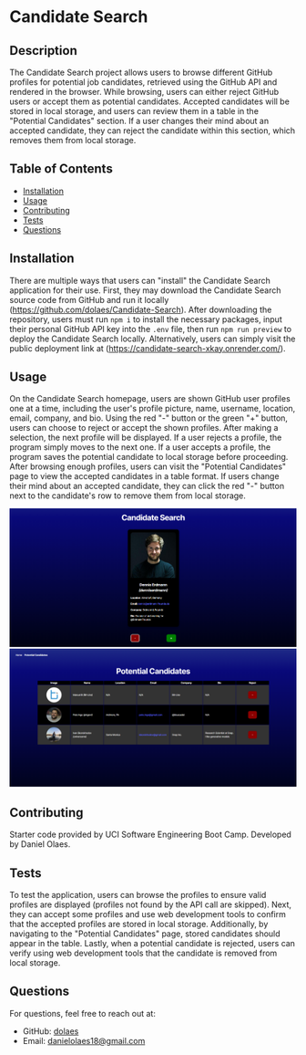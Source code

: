 # Candidate Search

## Description
The Candidate Search project allows users to browse different GitHub profiles for potential job candidates, retrieved using the GitHub API and rendered in the browser. While browsing, users can either reject GitHub users or accept them as potential candidates. Accepted candidates will be stored in local storage, and users can review them in a table in the "Potential Candidates" section. If a user changes their mind about an accepted candidate, they can reject the candidate within this section, which removes them from local storage.

## Table of Contents
- [Installation](#installation)
- [Usage](#usage)
- [Contributing](#contributing)
- [Tests](#tests)
- [Questions](#questions)

## Installation
There are multiple ways that users can "install" the Candidate Search application for their use. First, they may download the Candidate Search source code from GitHub and run it locally (https://github.com/dolaes/Candidate-Search). After downloading the repository, users must run `npm i` to install the necessary packages, input their personal GitHub API key into the `.env` file, then run `npm run preview` to deploy the Candidate Search locally. Alternatively, users can simply visit the public deployment link at (https://candidate-search-xkay.onrender.com/).

## Usage
On the Candidate Search homepage, users are shown GitHub user profiles one at a time, including the user's profile picture, name, username, location, email, company, and bio. Using the red "-" button or the green "+" button, users can choose to reject or accept the shown profiles. After making a selection, the next profile will be displayed. If a user rejects a profile, the program simply moves to the next one. If a user accepts a profile, the program saves the potential candidate to local storage before proceeding. After browsing enough profiles, users can visit the "Potential Candidates" page to view the accepted candidates in a table format. If users change their mind about an accepted candidate, they can click the red "-" button next to the candidate's row to remove them from local storage.

![Candidate Search Card](./public/candidateCard.png)
![Potential Candidates Table](./public/potentialCandidates.png)

## Contributing
Starter code provided by UCI Software Engineering Boot Camp. Developed by Daniel Olaes.

## Tests
To test the application, users can browse the profiles to ensure valid profiles are displayed (profiles not found by the API call are skipped). Next, they can accept some profiles and use web development tools to confirm that the accepted profiles are stored in local storage. Additionally, by navigating to the "Potential Candidates" page, stored candidates should appear in the table. Lastly, when a potential candidate is rejected, users can verify using web development tools that the candidate is removed from local storage.

## Questions
For questions, feel free to reach out at:
- GitHub: [dolaes](https://github.com/dolaes)
- Email: [danielolaes18@gmail.com](mailto:danielolaes18@gmail.com)
